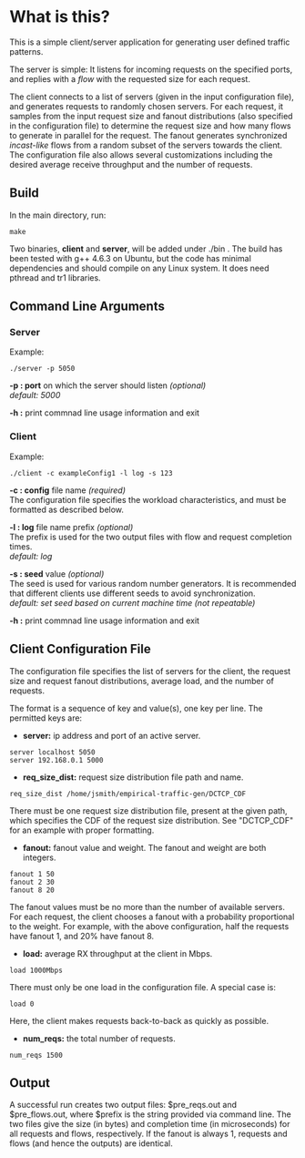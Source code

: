 # What is this?

This is a simple client/server application for generating user defined 
traffic patterns.

The server is simple: It listens for incoming requests on the specified 
ports, and replies with a *flow* with the requested size for each request.

The client connects to a list of servers (given in the input configuration 
file), and generates requests to randomly chosen servers. For each request, 
it samples from the input request size and fanout distributions (also specified 
in the configuration file) to determine the request size and how many flows 
to generate in parallel for the request. The fanout generates synchronized 
*incast-like* flows from a random subset of the servers towards the client.
The configuration file also allows several customizations including the 
desired average receive throughput and the number of requests.

## Build

In the main directory, run:

```
make 
```

Two binaries, **client** and **server**, will be added under ./bin . The build
has been tested with g++ 4.6.3 on Ubuntu, but the code has minimal dependencies 
and should compile on any Linux system. It does need pthread and tr1 libraries.

## Command Line Arguments

### Server
Example: 
```
./server -p 5050
```
   **-p : port** on which the server should listen *(optional)*<br>
          *default: 5000*

   **-h :** print commnad line usage information and exit

### Client
Example: 
```
./client -c exampleConfig1 -l log -s 123
```
   **-c : config** file name *(required)*<br>
          The configuration file specifies the workload characteristics, and 
          must be formatted as described below.

   **-l : log** file name prefix *(optional)*<br>
          The prefix is used for the two output files with flow and request
          completion times.<br>
          *default: log*

   **-s : seed** value *(optional)*<br>
          The seed is used for various random number generators. It is 
          recommended that different clients use different seeds to avoid 
          synchronization.<br> 
          *default: set seed based on current machine time (not repeatable)*

   **-h :** print commnad line usage information and exit

## Client Configuration File

The configuration file specifies the list of servers for the client, the 
request size and request fanout distributions, average load, and the number 
of requests.

The format is a sequence of key and value(s), one key per line. The permitted
keys are:

* **server:** ip address and port of an active server.
```
server localhost 5050
server 192.168.0.1 5000
```

* **req_size_dist:** request size distribution file path and name.
```
req_size_dist /home/jsmith/empirical-traffic-gen/DCTCP_CDF
```

There must be one request size distribution file, present at the given path, 
which specifies the CDF of the request size distribution. See "DCTCP_CDF" 
for an example with proper formatting.

* **fanout:** fanout value and weight. The fanout and weight are both 
integers.
```
fanout 1 50
fanout 2 30
fanout 8 20
```

The fanout values must be no more than the number of available servers. For 
each request, the client chooses a fanout with a probability proportional to 
the weight. For example, with the above configuration, half the requests have
fanout 1, and 20% have fanout 8.

* **load:** average RX throughput at the client in Mbps.
```
load 1000Mbps
```

There must only be one load in the configuration file. A special case is:
```
load 0
```
Here, the client makes requests back-to-back as quickly as possible.

* **num_reqs:** the total number of requests.
```
num_reqs 1500
```


## Output

A successful run creates two output files: $pre_reqs.out and $pre_flows.out, 
where $prefix is the string provided via command line. The two files give 
the size (in bytes) and completion time (in microseconds) for all requests and 
flows, respectively. If the fanout is always 1, requests and flows (and hence 
the outputs) are identical.